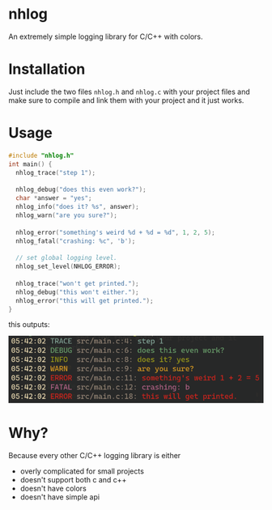 # nhlog

An extremely simple logging library for C/C++ with colors.

# Installation
Just include the two files `nhlog.h` and `nhlog.c` with your project files and make sure to compile and link them with your project and it just works.

# Usage
```c
#include "nhlog.h"
int main() {
  nhlog_trace("step 1");

  nhlog_debug("does this even work?");
  char *answer = "yes";
  nhlog_info("does it? %s", answer);
  nhlog_warn("are you sure?");

  nhlog_error("something's weird %d + %d = %d", 1, 2, 5);
  nhlog_fatal("crashing: %c", 'b');

  // set global logging level.
  nhlog_set_level(NHLOG_ERROR);

  nhlog_trace("won't get printed.");
  nhlog_debug("this won't either.");
  nhlog_error("this will get printed.");
}
```
this outputs:

![demo](./meta/demo.png)


# Why?
Because every other C/C++ logging library is either
- overly complicated for small projects
- doesn't support both c and c++
- doesn't have colors 
- doesn't have simple api